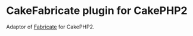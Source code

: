 # CakeFabricate plugin for CakePHP2
Adaptor of [Fabricate](https://github.com/sizuhiko/Fabricate/tree/v2) for CakePHP2.
